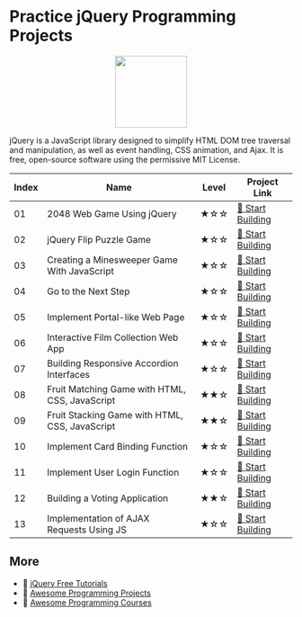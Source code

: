 # Practice jQuery Programming Projects

<div align="center">
<img width="128px" src="https://file.labex.io/path/gZnWhysfwRvq.png">
</div>

jQuery is a JavaScript library designed to simplify HTML DOM tree traversal and manipulation, as well as event handling, CSS animation, and Ajax. It is free, open-source software using the permissive MIT License.

|   Index | Name                                           | Level   | Project Link                                                                                      |
|---------|------------------------------------------------|---------|---------------------------------------------------------------------------------------------------|
|      01 | 2048 Web Game Using jQuery                     | ★☆☆     | [🚀 Start Building](https://labex.io/courses/project-2048-web-game-using-jquery)                  |
|      02 | jQuery Flip Puzzle Game                        | ★☆☆     | [🚀 Start Building](https://labex.io/courses/project-jquery-flip-puzzle-game)                     |
|      03 | Creating a Minesweeper Game With JavaScript    | ★☆☆     | [🚀 Start Building](https://labex.io/courses/project-creating-a-minesweeper-game-with-javascript) |
|      04 | Go to the Next Step                            | ★☆☆     | [🚀 Start Building](https://labex.io/courses/project-go-to-the-next-step)                         |
|      05 | Implement Portal-like Web Page                 | ★☆☆     | [🚀 Start Building](https://labex.io/courses/project-portal)                                      |
|      06 | Interactive Film Collection Web App            | ★☆☆     | [🚀 Start Building](https://labex.io/courses/project-collection-of-films)                         |
|      07 | Building Responsive Accordion Interfaces       | ★☆☆     | [🚀 Start Building](https://labex.io/courses/project-folding-accordion)                           |
|      08 | Fruit Matching Game with HTML, CSS, JavaScript | ★★☆     | [🚀 Start Building](https://labex.io/courses/project-fruit-for-fun)                               |
|      09 | Fruit Stacking Game with HTML, CSS, JavaScript | ★★☆     | [🚀 Start Building](https://labex.io/courses/project-fruit-stacker)                               |
|      10 | Implement Card Binding Function                | ★☆☆     | [🚀 Start Building](https://labex.io/courses/project-implement-card-binding-function)             |
|      11 | Implement User Login Function                  | ★☆☆     | [🚀 Start Building](https://labex.io/courses/project-implement-user-login-function)               |
|      12 | Building a Voting Application                  | ★★☆     | [🚀 Start Building](https://labex.io/courses/project-valuable-vote)                               |
|      13 | Implementation of AJAX Requests Using JS       | ★☆☆     | [🚀 Start Building](https://labex.io/courses/project-implementation-of-ajax-requests-using-js)    |

## More

- 🔗 [jQuery Free Tutorials](https://github.com/labex-labs/jquery-free-tutorials)
- 🔗 [Awesome Programming Projects](https://github.com/labex-labs/awesome-programming-projects)
- 🔗 [Awesome Programming Courses](https://github.com/labex-labs/awesome-programming-courses)

